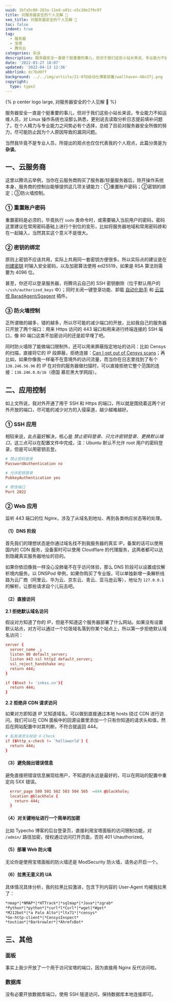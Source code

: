 ```yaml
---
uuid: 1bfa5c08-283a-11ed-a81c-e5c20e2f9c97
title: 对服务器安全的个人见解 👻
seo_title: 对服务器安全的个人见解 👻
toc: false
indent: true
tag:
  - 服务器
  - 宝塔
  - 腾讯云
categories: 杂谈
description: 服务器安全一直是个挺重要的事儿，但对于我们这些小站长来说，专业能力不如运维人员，对 Linux 操作系统也没那么熟悉，更别说去读取分析日志提前填补问题了。在个人精力与专业能力之间势必有个选择，总结了目前对服务器安全所做的努力，尽可能防止因为个人原因导致的漏洞问题。
date: '2022-03-27 18:07'
updated: '2022-04-13 12:36'
abbrlink: dc7bd0ff
background: ../../img/article/21-07@自动化博客部署/wallhaven-48o37j.png
copyright:
  type: type2
---
```


{% p center logo large, 对服务器安全的个人见解 👻 %}

服务器安全一直是个挺重要的事儿，但对于我们这些小站长来说，专业能力不如运维人员，对 Linux 操作系统也没那么熟悉，更别说去读取分析日志提前填补问题了。在个人精力与专业能力之间势必有个选择，总结了目前对服务器安全所做的努力，尽可能防止因为个人原因导致的漏洞问题。

当然我毕竟不是专业人员，所提出的观点也仅仅代表我的个人观点，此篇分类是为 **杂谈**。

## 一、云服务商

这里以腾讯云举例，当你在云服务商购买了服务器/轻量服务器后，除开操作系统本身，服务商的控制台能够提供这几项关键能力：①重置账户密码；②密钥的绑定；③防火墙控制。

### ① 重置账户密码

重置密码是必须的，毕竟执行 `sudo` 类命令时，或需要输入当前用户的密码，密码这里建议在常用密码基础上进行个别位的变形，比如将服务器地域和常用密码掺和在一起输入，当然其实这个意义不是很大。

### ② 密钥的绑定

原则上密钥不应该共用，实际上共用同一套密钥方便很多。所以实际点的建议是在 [创建密钥](https://docs.github.com/en/authentication/connecting-to-github-with-ssh/generating-a-new-ssh-key-and-adding-it-to-the-ssh-agent) 时输入安全密码，以及加密算法使用 ed25519，如果是 RSA 算法则需要为 4096 位。

甚至，你还可以登录服务器，将腾讯云自己的 SSH 密钥删除（位于默认用户的 `~/ssh/authorized_keys` 中）；同时关闭一键登录功能、卸载 [自动化助手](https://cloud.tencent.com/document/product/1340/50822) 和 [云监控 BaradAgent/Sgagent](https://cloud.tencent.com/document/product/248/53584) 插件。

### ③ 防火墙控制

正所谓做的越多，错的越多，所以尽可能的减少端口的开放，比如我自己的服务器只开放了两个端口：用来 Https 访问的 443 端口和用来进行终端连接的 SSH 端口，像 80 端口这类不加密访问的还是趁早埋了吧。

同时防火墙除了能做端口限制外，还可以用来屏蔽指定地址的访问：比如 Censys 的扫描，直接将它的 IP 段屏蔽，拒绝连接：[Can I opt out of Censys scans](https://support.censys.io/hc/en-us/articles/360043177092-Opt-Out-of-Scanning)；再比如，如果你像我一样毫不在意境外的访问流量，而当你在日志里找到了有个 `138.246.56.96` 的 IP 在对你的服务器做扫描时，可以直接拒绝它整个范围的连接：`138.246.0.0/16`（德国 慕尼黑大学网段）。

## 二、应用控制

如上文所说，我对外开通了用于 SSH 和 Https 的端口，所以就是围绕着这两个对外开放的端口，尽可能的减少对方的入侵渠道，越少越难越好。

### ① SSH 应用

相较来说，此点最好解决，核心是 *禁止密码登录、只允许密钥登录、更换默认端口*，这三点可以在配置文件中完成，注：Ubuntu 默认不允许 root 用户的密码登录，但是可以用密钥去登。

```conf /etc/ssh/sshd_config
# 禁止密码登录
PasswordAuthentication no

# 允许密钥登录
PubkeyAuthentication yes

# 修改端口
Port 2022
```

### ② Web 应用

监听 443 端口的位 Nginx，涉及了从域名到地址、再到各类响应状态等的处理。

#### （1）DNS 阶段

首先我们的理想状态是你通过域名找不到我服务器的真实 IP，备案的话可以使用国内的 CDN 服务，没备案时可以使用 Cloudflare 的代理服务，这两者都可以达到隐藏真实服务器地址的目的。

如果你依旧像我一样没心没肺毫不在乎访问体验，那么 DNS 阶段可以设置成仅解析境内服务。以 DNSPod 举例，如果你购买了专业版，可以单独新增一条解析线路为云厂商（阿里云、华为云、京东云、青云、亚马逊云等），地址为 `127.0.0.1` 的解析，让那些请求自个儿玩去吧。

#### （2）直接访问

**2.1 拒绝默认域名访问**

假设对方知道了你的 IP，但是不知道这个服务器部署了什么网站。如果没有设置默认站点，对方可以通过一个垃圾域名落到你某个站点上，所以第一步拒绝默认域名访问：

```conf 拒绝 SSL 请求，返回状态码 444
server {
  server_name _;
  listen 80 default_server;
  listen 443 ssl http2 default_server;
  ssl_reject_handshake on;
  return 444;
}
```

```conf 额外你还可以对具体的网站校验 host
if ($host != 'inkss.cn'){
  return 444;
}
```

**2.2 拒绝非 CDN 请求访问**

如果对方即知道 IP 又知道域名，可以做到直接通过本地 hosts 绕过 CDN 进行访问。我们可以在 CDN 面板中的回源设置里添加一个只有你知道的请求头和值，然后在网站配置中对其判断，不符合就返回 444。

```conf 只有携带这个请求头才放行
# 私有请求头校验 X-Check
if ($http_x-check != 'helloworld') {
  return 444;
}
```

#### （3）避免抛出错误信息

避免直接把错误信息展现给用户，不知道的永远是最好的，可以在网站的配置中重定向 5XX 错误。

```conf 5XX，444 有请
  error_page 500 501 502 503 504 505  =444 @blackhole;
  location @blackhole {
    return 444;
  }
```

#### （4）对关键地址进行一个简单的加密

比如 Typecho 博客的后台登录页，直接利用宝塔面板的访问限制功能，对 `/admin/` 路径加密，授权通过访问打开页面，否则 401 Unauthorized。

#### （5）部署 Web 防火墙

无论你是使用宝塔面板的防火墙还是 ModSecurity 防火墙，请务必开启一个。

#### （6）拉黑无意义的 UA

具体情况具体分析，我的拉黑比较激进，包含下列内容的 User-Agent 均被我拉黑了：

```txt 一概拉黑
*nmap*|*NMAP*|*HTTrack*|*sqlmap*|*Java*|*zgrab*
*Python*|*python*|*curl*l*Curl*|*wget|*Wget*
*MJ12bot*|*a Palo Alto*|*ltx71*|*censys*
*Go-http-client*|*CensysInspect*
*toutiao*|*Barkrowler*|*AhrefsBot*
```

## 三、其他

### 面板

事实上我少开放了一个用于访问宝塔的端口，因为直接用 Nginx 反代访问啦。

### 数据库

没有必要开放数据库端口，使用 SSH 隧道访问，保持数据库本地连接即可。